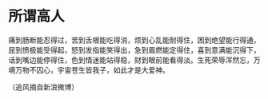 # 所谓高人

痛到肠断能忍得过，苦到舌根能吃得消，烦到心乱能耐得住，困到绝望能行得通，屈到愤极能受得起，怒到发指能笑得出，急到眉燃能定得住，喜到意满能沉得下，话到嘴边能停得住，色到情迷能站得稳，财到眼前能看得淡。生死荣辱浑然忘，万境万物不囚心，宇宙苍生皆我子，如此才是大爱神。

（追风摘自新浪微博）